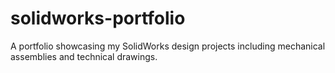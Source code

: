 # solidworks-portfolio
A portfolio showcasing my SolidWorks design projects including mechanical assemblies and technical drawings.
